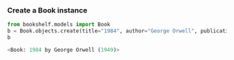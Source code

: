 ### Create a Book instance

```python
from bookshelf.models import Book
b = Book.objects.create(title="1984", author="George Orwell", publication_year=1949)
b

<Book: 1984 by George Orwell (1949)>

